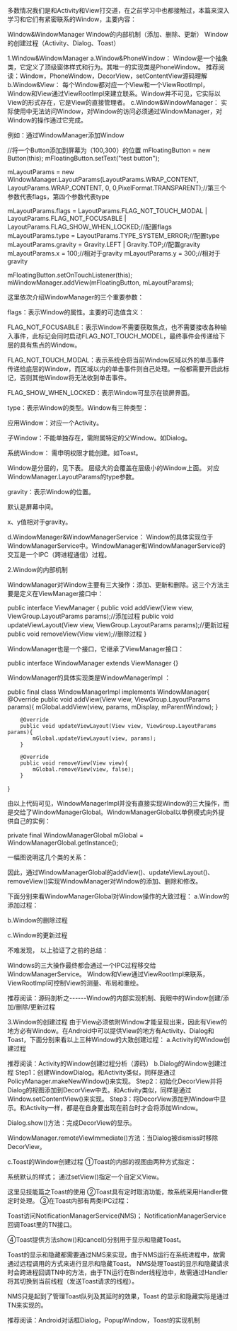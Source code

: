 多数情况我们是和Activity和View打交道，在之前学习中也都接触过，本篇来深入学习和它们有紧密联系的Window，主要内容：

Window&WindowManager
Window的内部机制（添加、删除、更新）
Window的创建过程（Activity、Dialog、Toast）


1.Window&WindowManager
a.Window&PhoneWindow：
Window是一个抽象类，它定义了顶级窗体样式和行为。其唯一的实现类是PhoneWindow。
推荐阅读：Window，PhoneWindow，DecorView，setContentView源码理解
b.Window&View：
每个Window都对应一个View和一个ViewRootImpl，Window和View通过ViewRootImpl来建立联系。Window并不可见，它实际以View的形式存在，它是View的直接管理者。
c.Window&WindowManager：
实际使用中无法访问Window，对Window的访问必须通过WindowManager，对Window的操作通过它完成。

例如：通过WindowManager添加Window

//将一个Button添加到屏幕为（100,300）的位置
mFloatingButton = new Button(this);
mFloatingButton.setText("test button");

mLayoutParams = new WindowManager.LayoutParams(LayoutParams.WRAP_CONTENT, LayoutParams.WRAP_CONTENT, 0, 0,PixelFormat.TRANSPARENT);//第三个参数代表flags，第四个参数代表type

mLayoutParams.flags = LayoutParams.FLAG_NOT_TOUCH_MODAL
        | LayoutParams.FLAG_NOT_FOCUSABLE
        | LayoutParams.FLAG_SHOW_WHEN_LOCKED;//配置flags
mLayoutParams.type = LayoutParams.TYPE_SYSTEM_ERROR;//配置type
mLayoutParams.gravity = Gravity.LEFT | Gravity.TOP;//配置gravity
mLayoutParams.x = 100;//相对于gravity
mLayoutParams.y = 300;//相对于gravity

mFloatingButton.setOnTouchListener(this);
mWindowManager.addView(mFloatingButton, mLayoutParams);

这里依次介绍WindowManager的三个重要参数：


flags：表示Window的属性。主要的可选值含义：


FLAG_NOT_FOCUSABLE：表示Window不需要获取焦点，也不需要接收各种输入事件，此标记会同时启动FLAG_NOT_TOUCH_MODEL，最终事件会传递给下层的具有焦点的Window。

FLAG_NOT_TOUCH_MODAL：表示系统会将当前Window区域以外的单击事件传递给底层的Window，而区域以内的单击事件则自己处理。一般都需要开启此标记，否则其他Window将无法收到单击事件。

FLAG_SHOW_WHEN_LOCKED：表示Window可显示在锁屏界面。



type：表示Window的类型。Window有三种类型：


应用Window：对应一个Activity。

子Window：不能单独存在，需附属特定的父Window。如Dialog。

系统Window： 需申明权限才能创建。如Toast。





Window是分层的，见下表。
层级大的会覆盖在层级小的Window上面。
对应WindowManager.LayoutParams的type参数。











gravity：表示Window的位置。

默认是屏幕中间。

x、y值相对于gravity。



d.WindowManager&WindowManagerService：
Window的具体实现位于WindowManagerService中。WindowManager和WindowManagerService的交互是一个IPC（跨进程通信）过程。

2.Window的内部机制

WindowManager对Window主要有三大操作：添加、更新和删除。这三个方法主要是定义在ViewManager接口中：

public interface ViewManager
{
    public void addView(View view, ViewGroup.LayoutParams params);//添加过程
    public void updateViewLayout(View view, ViewGroup.LayoutParams params);//更新过程
    public void removeView(View view);//删除过程
}


WindowManager也是一个接口，它继承了ViewManager接口：

public interface WindowManager extends ViewManager {}


WindowManager的具体实现类是WindowManagerImpl ：

public final class WindowManagerImpl implements WindowManager{
        @Override
        public void addView(View view, ViewGroup.LayoutParams params){
            mGlobal.addView(view, params, mDisplay, mParentWindow);
        }
        
        @Override
        public void updateViewLayout(View view, ViewGroup.LayoutParams params){
            mGlobal.updateViewLayout(view, params);
        }
        
        @Override
        public void removeView(View view){
            mGlobal.removeView(view, false);
        }
}


由以上代码可见，WindowManagerImpl并没有直接实现Window的三大操作，而是交给了WindowManagerGlobal。WindowManagerGlobal以单例模式向外提供自己的实例：

private final WindowManagerGlobal mGlobal = WindowManagerGlobal.getInstance();

一幅图说明这几个类的关系：








因此，通过WindowManagerGlobal的addView()、updateViewLayout()、removeView()实现WindowManager对Window的添加、删除和修改。

下面分别来看WindowManagerGlobal对Window操作的大致过程：
a.Window的添加过程：







b.Window的删除过程







c.Window的更新过程








不难发现， 以上验证了之前的总结：

Windows的三大操作最终都会通过一个IPC过程移交给WindowManagerService。
Window和View通过ViewRootImpl来联系，ViewRootImpl可控制View的测量、布局和重绘。


推荐阅读：源码剖析之------Window的内部实现机制、我眼中的Window创建/添加/删除/更新过程

3.Window的创建过程
由于View必须依附Window才能呈现出来，因此有View的地方必有Window。在Android中可以提供View的地方有Activity、Dialog和Toast，下面分别来看以上三种Window的大致创建过程：
a.Activity的Window创建过程







推荐阅读：Activity的Window创建过程分析（源码）
b.Dialog的Window创建过程
Step1：创建WindowDialog。和Activity类似，同样是通过PolicyManager.makeNewWindow()来实现。
Step2：初始化DecorView并将Dialog的视图添加到DecorView中去。和Activity类似，同样是通过Window.setContentView()来实现。
Step3：将DecorView添加到Window中显示。和Activity一样，都是在自身要出现在前台时才会将添加Window。


Dialog.show()方法：完成DecorView的显示。

WindowManager.remoteViewImmediate()方法：当Dialog被dismiss时移除DecorView。

c.Toast的Window创建过程
①Toast的内部的视图由两种方式指定：

系统默认的样式；
通过setView()指定一个自定义View。

这里见技能篇之Toast的使用
②Toast具有定时取消功能，故系统采用Handler做定时处理。
③在Toast内部有两类IPC过程：

Toast访问NotificationManagerService(NMS)；
NotificationManagerService回调Toast里的TN接口。

④Toast提供方法show()和cancel()分别用于显示和隐藏Toast。

Toast的显示和隐藏都需要通过NMS来实现，由于NMS运行在系统进程中，故需通过远程调用的方式来进行显示和隐藏Toast。
NMS处理Toast的显示和隐藏请求时会跨进程回调TN中的方法，由于TN运行在Binder线程池中，故需通过Handler将其切换到当前线程（发送Toast请求的线程）。


NMS只是起到了管理Toast队列及其延时的效果，Toast 的显示和隐藏实际是通过TN来实现的。








推荐阅读：Android对话框Dialog，PopupWindow，Toast的实现机制

